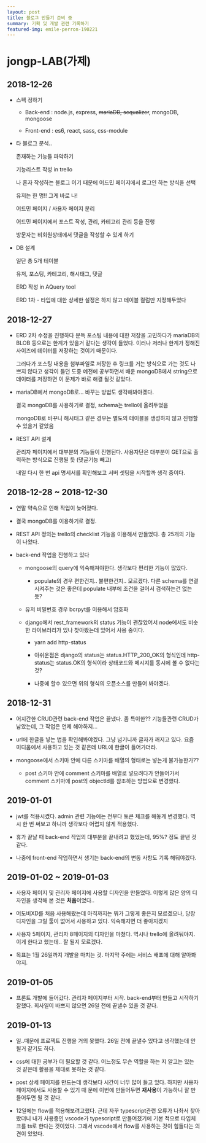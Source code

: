 ```yaml
---
layout: post
title: 블로그 만들기 준비 중
summary: 기획 및 개발 관련 기록하기
featured-img: emile-perron-190221
---
```


# jongp-LAB(가제)

## 2018-12-26

- 스펙 정하기

  - Back-end : node.js, express, ~~mariaDB, sequalizer~~, mongoDB, mongoose

  - Front-end : es6, react, sass, css-module

- 타 블로그 분석..

  존재하는 기능들 파악하기

  기능리스트 작성 in trello

  나 혼자 작성하는 블로그 이기 때문에 어드민 페이지에서 로그인 하는 방식을 선택

  유저는 한 명!! 그게 바로 나!

  어드민 페이지 / 사용자 페이지 분리

  어드민 페이지에서 포스트 작성, 관리, 카테고리 관리 등을 진행

  방문자는 비회원상태에서 댓글을 작성할 수 있게 하기

- DB 설계

  일단 총 5개 테이블

  유저, 포스팅, 카테고리, 해시태그, 댓글

  ERD 작성 in AQuery tool

  ERD 1차 - 타입에 대한 상세한 설정은 하지 않고 테이블 컬럼만 지정해두었다

## 2018-12-27

- ERD 2차 수정을 진행하다 문득 포스팅 내용에 대한 저장을 고민하다가 mariaDB의 BLOB 등으로는 한계가 있을거 같다는 생각이 들었다. 이러나 저러나 한계가 정해진 사이즈에 데이터를 저장하는 것이기 때문이다.

  그러다가 포스팅 내용을 첨부파일로 저장한 후 링크를 거는 방식으로 가는 것도 나쁘지 않다고 생각이 들던 도중 예전에 공부하면서 배운 mongoDB에서 string으로 데이터를 저장하면 이 문제가 바로 해결 될것 같았다.

- mariaDB에서 mongoDB로... 바꾸는 방법도 생각해봐야겠다.

  결국 mongoDB를 사용하기로 결정, schema는 trello에 올려두었음

  mongoDB로 바꾸니 해시태그 같은 경우는 별도의 테이블을 생성하지 않고 진행할 수 있을거 같았음

- REST API 설계

  관리자 페이지에서 대부분의 기능들이 진행된다. 사용자단은 대부분이 GET으로 출력하는 방식으로 진행될 듯 (댓글기능 빼고)

  내일 다시 한 번 api 명세서를 확인해보고 서버 셋팅을 시작할까 생각 중이다.

## 2018-12-28 ~ 2018-12-30

- 연말 약속으로 인해 작업이 늦어졌다.

- 결국 mongoDB를 이용하기로 결정.

- REST API 정의는 trello의 checklist 기능을 이용해서 만들었다. 총 25개의 기능이 나왔다.

- back-end 작업을 진행하고 있다

  - mongoose의 query에 익숙해져야한다. 생각보다 편리한 기능이 많았다.

    - populate의 경우 편한건지.. 불편한건지.. 모르겠다. 다른 schema를 연결 시켜주는 것은 좋은데 populate 내부에 조건을 걸어서 검색하는건 없는 듯?

  - 유저 비밀번호 경우 bcrpyt를 이용해서 암호화

  - django에서 rest_framework의 status 기능이 괜찮았어서 node에서도 비슷한 라이브러리가 있나 찾아봤는데 있어서 사용 중이다.

    - yarn add http-status

    - 아쉬운점은 django의 status는 status.HTTP_200_OK의 형식인데 http-status는 status.OK의 형식이라 상태코드와 메시지를 동시에 볼 수 없다는 것?

    - 나중에 할수 있으면 위의 형식의 오픈소스를 만들어 봐야겠다.

## 2018-12-31

- 어지간한 CRUD관련 back-end 작업은 끝냈다. 좀 특이한?? 기능들관련 CRUD가 남았는데, 그 작업은 언제 해야하지...

- url에 한글을 넣는 법을 확인해봐야겠다. 그냥 넘기니까 글자가 깨지고 있다. 요즘 미디움에서 사용하고 있는 것 같은데 URL에 한글이 들어가더라.

- mongoose에서 스키마 안에 다른 스키마를 배열의 형태로는 넣는게 불가능한가??

  - post 스키마 안에 comment 스키마를 배열로 넣으려다가 안들어가서 comment 스키마에 post의 objectId를 참조하는 방법으로 변경했다.

## 2019-01-01

- jwt를 적용시켰다. admin 관련 기능에는 전부다 토큰 체크를 해놓게 변경했다. 역시 한 번 써보고 하니까 생각보다 어렵지 않게 적용했다.

- 휴가 끝날 때 back-end 작업의 대부분을 끝내려고 했었는데, 95%? 정도 끝낸 것 같다.

- 나중에 front-end 작업하면서 생기는 back-end의 변동 사항도 기록 해둬야겠다.

## 2019-01-02 ~ 2019-01-03

- 사용자 페이지 및 관리자 페이지에 사용할 디자인을 만들었다. 이렇게 많은 양의 디자인을 생각해 본 것은 **처음**이었다..

- 어도비XD를 처음 사용해봤는데 아직까지는 뭐가 그렇게 좋은지 모르겠으나, 당장 디자인을 그릴 툴이 없어서 사용하고 있다. 익숙해지면 더 좋아지겠지

- 사용자 5페이지, 관리자 8페이지의 디자인을 마쳤다. 역시나 trello에 올려둬야지. 이게 한다고 했는데.. 잘 될지 모르겠다.

- 목표는 1월 26일까지 개발을 마치는 것. 마지막 주에는 서비스 배포에 대해 알아봐야지.

## 2019-01-05

- 프론트 개발에 들어갔다. 관리자 페이지부터 시작. back-end부터 만들고 시작하기 잘했다. 회사일이 바쁘지 않으면 26일 전에 끝낼수 있을 것 같다.

## 2019-01-13

- 일..때문에 프로젝트 진행을 거의 못했다. 26일 전에 끝낼수 있다고 생각했는데 안될거 같기도 하다.

- css에 대한 공부가 더 필요할 것 같다. 어느정도 무슨 역할을 하는 지 알고는 있는 것 같은데 활용을 제대로 못하는 것 같다.

- post 상세 페이지를 만드는데 생각보다 시간이 너무 많이 들고 있다. 하지만 사용자 페이지에서도 사용할 수 있기 때
  문에 이번에 만들어두면 **재사용**이 가능하니 잘 만들어두면 될 것 같다.

- 12일에는 flow를 적용해보려고했다. 근데 자꾸 typescript관련 오류가 나촤서 찾아봤더니 내가 사용중인 vscode가 typescript로 만들어졌기에 기본 적으로 타입체크를 ts로 한다는 것이었다. 그래서 vscode에서 flow를 사용하는 것이 힘들다는 의견이 있었다.
